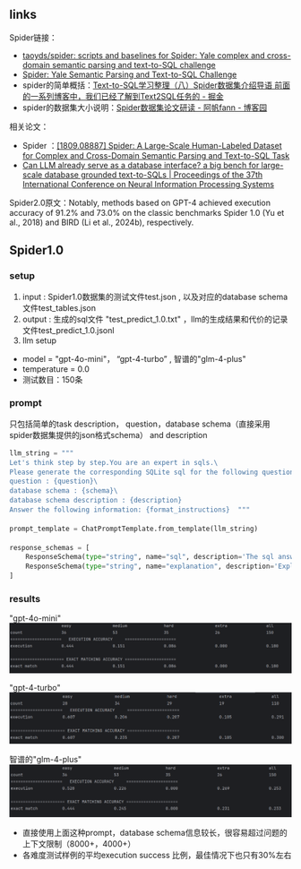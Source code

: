## links

Spider链接：
* [taoyds/spider: scripts and baselines for Spider: Yale complex and cross-domain semantic parsing and text-to-SQL challenge](https://github.com/taoyds/spider)
* [Spider: Yale Semantic Parsing and Text-to-SQL Challenge](https://yale-lily.github.io//spider)
* spider的简单概括：[Text-to-SQL学习整理（八）Spider数据集介绍导语 前面的一系列博客中，我们已经了解到Text2SQL任务的 - 掘金](https://juejin.cn/post/7085557671528660999)
* spider的数据集大小说明：[Spider数据集论文研读 - 阿帆fann - 博客园](https://www.cnblogs.com/tyfann/p/15727093.html)

相关论文：
* Spider ：[[1809.08887] Spider: A Large-Scale Human-Labeled Dataset for Complex and Cross-Domain Semantic Parsing and Text-to-SQL Task](https://arxiv.org/abs/1809.08887)
* [Can LLM already serve as a database interface? a big bench for large-scale database grounded text-to-SQLs | Proceedings of the 37th International Conference on Neural Information Processing Systems](https://dl.acm.org/doi/10.5555/3666122.3667957)

Spider2.0原文：Notably, methods based on GPT-4 achieved execution accuracy of 91.2% and 73.0% on the classic benchmarks Spider 1.0 (Yu et al., 2018) and BIRD (Li et al., 2024b), respectively.

## Spider1.0

### setup
1. input : Spider1.0数据集的测试文件test.json ,  以及对应的database schema文件test_tables.json
2. output : 生成的sql文件 "test_predict_1.0.txt" ，llm的生成结果和代价的记录文件test_predict_1.0.jsonl
3. llm setup 
* model = "gpt-4o-mini"， “gpt-4-turbo” , 智谱的"glm-4-plus"
* temperature = 0.0
* 测试数目：150条

### prompt
只包括简单的task description， question，database schema（直接采用spider数据集提供的json格式schema） and description
``` python
llm_string = """  
Let's think step by step.You are an expert in sqls.\  
Please generate the corresponding SQLite sql for the following question based on the provided database schema information and schema description, and provide a brief explanation.\  
question : {question}\  
database schema : {schema}\  
database schema description : {description}  
Answer the following information: {format_instructions}  """  
  
prompt_template = ChatPromptTemplate.from_template(llm_string)  
  
response_schemas = [  
    ResponseSchema(type="string", name="sql", description='The sql answer to the question.'),  
    ResponseSchema(type="string", name="explanation", description='Explain the basis for the sql answer.')  
]
```

### results
"gpt-4o-mini"
![spider_llm_result_1](attachment/spider_llm_result_1.png)

"gpt-4-turbo"
![spider_llm_result_2](attachment/spider_llm_result_2.png)

智谱的"glm-4-plus"
![spider_llm_result_3](attachment/spider_llm_result_3.png)


* 直接使用上面这种prompt，database schema信息较长，很容易超过问题的上下文限制（8000+，4000+）
* 各难度测试样例的平均execution success 比例，最佳情况下也只有30%左右